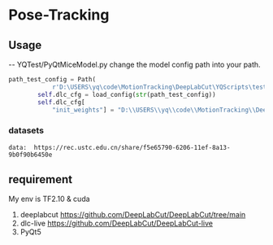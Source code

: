 # Pose-Tracking  

## Usage
-- YQTest/PyQtMiceModel.py
change the model config path into your path.
```python
path_test_config = Path(
            r'D:\USERS\yq\code\MotionTracking\DeepLabCut\YQScripts\testdata\Test2-DLCTest2-2024-07-27\dlc-models\iteration-0\Test2Jul27-trainset95shuffle1\test\pose_cfg.yaml')
        self.dlc_cfg = load_config(str(path_test_config))
        self.dlc_cfg[
            "init_weights"] = "D:\\USERS\\yq\\code\\MotionTracking\\DeepLabCut\\YQScripts\\testdata\\Test2-DLCTest2-2024-07-27\\dlc-models\\iteration-0\\Test2Jul27-trainset95shuffle1\\train\\snapshot-100000"

```
### datasets
```angular2html
data:  https://rec.ustc.edu.cn/share/f5e65790-6206-11ef-8a13-9b0f90b6450e

```
## requirement
My env is TF2.10 & cuda
1. deeplabcut https://github.com/DeepLabCut/DeepLabCut/tree/main
2. dlc-live https://github.com/DeepLabCut/DeepLabCut-live
3. PyQt5
